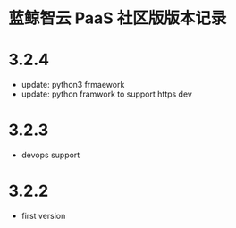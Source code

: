 # 蓝鲸智云 PaaS 社区版版本记录

# 3.2.4

- update: python3 frmaework
- update: python framwork to support https dev

# 3.2.3

- devops support

# 3.2.2
- first version
